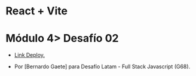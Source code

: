 # React + Vite
<h1>Módulo 4> Desafío 02</h1>

<ul>
  <li><a href=""><p>Link Deploy.</p></a></li>
  <li><p>Por [Bernardo Gaete] para Desafío Latam - Full Stack Javascript (G68).</p></li>
</ul>


